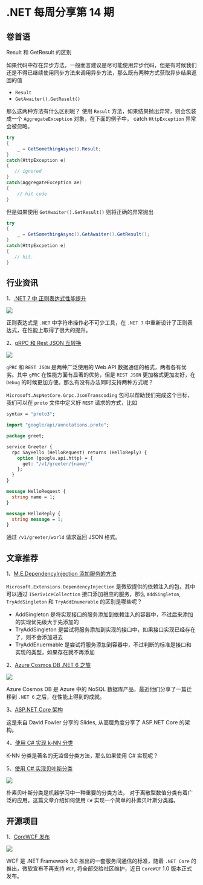 # .NET 每周分享第 14 期

## 卷首语

Result 和 GetResult 的区别

如果代码中存在异步方法，一般而言建议是尽可能使用异步代码，但是有时候我们还是不得已继续使用同步方法来调用异步方法，那么既有两种方式获取异步结果返回的值
- `Result` 
- `GetAwaiter().GetResult()`

那么这两种方法有什么区别呢？
使用 `Result` 方法，如果结果抛出异常，则会包装成一个 `AggregateException` 对象，在下面的例子中， catch `HttpException` 异常会被忽略。
```C#
try
{
    _ = GetSomethingAsync().Result;
}
catch(HttpException e)
{
   // ignored
}
catch(AggregateException ae)
{
    // hit code
}
```

但是如果使用 `GetAwaiter().GetResult()` 则将正确的异常抛出

```C#
try
{
    _ = GetSomethingAsync().GetAwaiter().GetResult();
}
catch(HttpExcpetion e)
{
   // hit.
}
```

## 行业资讯

1、[.NET 7 中 正则表达式性能提升](https://devblogs.microsoft.com/dotnet/regular-expression-improvements-in-dotnet-7/)

![](https://dotnetweeklypics.blob.core.windows.net/014/regex.jpeg)

正则表达式是 `.NET` 中字符串操作必不可少工具，在 `.NET 7` 中重新设计了正则表达式，在性能上取得了很大的提升。

2、[gRPC 和 Rest JSON 互转换](https://devblogs.microsoft.com/dotnet/announcing-grpc-json-transcoding-for-dotnet/)

![](https://dotnetweeklypics.blob.core.windows.net/014/gprcjson.png)

`gPRC` 和  `REST JSON` 是两种广泛使用的 Web API 数据通信的格式，两者各有优劣。其中 `gPRC` 在性能方面有显著的优势，但是 `REST JSON` 更加格式更加友好，在 `Debug` 的时候更加方便。那么有没有办法同时支持两种方式呢？

`Microsoft.AspNetCore.Grpc.JsonTranscoding` 包可以帮助我们完成这个目标，我们可以在 `proto` 文件中定义好 `REST` 请求的方式，比如

```proto
syntax = "proto3";

import "google/api/annotations.proto";

package greet;

service Greeter {
  rpc SayHello (HelloRequest) returns (HelloReply) {
    option (google.api.http) = {
      get: "/v1/greeter/{name}"
    };
  }
}

message HelloRequest {
  string name = 1;
}

message HelloReply {
  string message = 1;
}
```

通过 `/v1/greeter/world` 请求返回 JSON 格式。

## 文章推荐

1、[M.E.DependencyInjection 添加服务的方法](https://www.youtube.com/watch?v=iQ8cNI7a6mk&ab_channel=NickChapsas)

`Microsoft.Extensions.DependencyInjection` 是微软提供的依赖注入的包，其中可以通过 `ISeriviceCollection` 接口添加相应的服务，那么 `AddSingleton`, `TryAddSingleton` 和 `TryAddEnumerable` 的区别是哪些呢？
- AddSingleton 是将实现接口的服务添加到依赖注入的容器中，不过后来添加的实现优先级大于先添加的
- TryAddSingleton 是尝试将服务添加到实现的接口中，如果接口实现已经存在了，则不会添加进去
- TryAddEnuermable 是尝试将服务添加到容器中，不过判断的标准是接口和实现的类型，如果存在就不再添加

2、[Azure Cosmos DB .NET 6 之旅](https://devblogs.microsoft.com/dotnet/the-azure-cosmos-db-journey-to-net-6/)

![](https://dotnetweeklypics.blob.core.windows.net/014/cosmosdb.jpeg)

Azure Cosmos DB 是 Azure 中的 NoSQL 数据库产品，最近他们分享了一篇迁移到 `.NET 6` 之后，在性能上得到的成就。

3、[ASP.NET Core 架构](https://speakerdeck.com/davidfowl/asp-dot-net-core-architecture-overview)

这是来自 David Fowler 分享的 Slides, 从高层角度分享了 ASP.NET Core 的架构。

4、[使用 C# 实现 k-NN 分类](https://visualstudiomagazine.com/articles/2022/05/19/weighted-k-nn-classification.aspx)

K-NN 分类是著名的无监督分类方法，那么如果使用 C# 实现呢？

5、[使用 C# 实现贝叶斯分类](https://visualstudiomagazine.com/articles/2022/05/02/naive-bayes-classification-csharp.aspx)

![](https://dotnetweeklypics.blob.core.windows.net/014/bayes.png)

朴素贝叶斯分类是机器学习中一种重要的分类方法， 对于离散型数值分类有着广泛的应用。这篇文章介绍如何使用 `C#` 实现一个简单的朴素贝叶斯分类器。


## 开源项目

1、[CoreWCF 发布](https://github.com/corewcf/corewcf)

![](https://dotnetweeklypics.blob.core.windows.net/014/wcf.png)

WCF 是 .NET Framework 3.0 推出的一套服务间通信的标准，随着 `.NET Core` 的推出，微软宣布不再支持 `WCF`, 将全部交给社区维护，近日 `CoreWCF` 1.0 版本正式发布。
